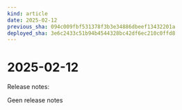 ```yaml
---
kind: article
date: 2025-02-12
previous_sha: 094c009fbf531378f3b3e34886dbeef13432201a
deployed_sha: 3e6c2433c51b94b4544328bc42df6ec210c0ffd8
---
```


# 2025-02-12

Release notes:

Geen release notes
